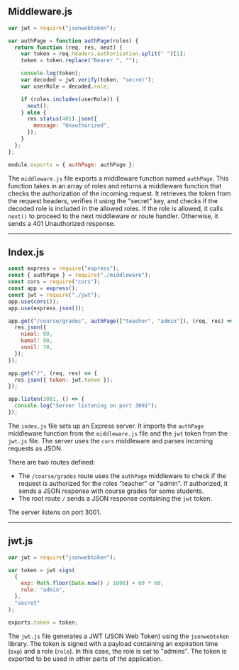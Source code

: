 ## Middleware.js

```javascript
var jwt = require("jsonwebtoken");

var authPage = function authPage(roles) {
  return function (req, res, next) {
    var token = req.headers.authorization.split(" ")[1];
    token = token.replace("Bearer ", "");

    console.log(token);
    var decoded = jwt.verify(token, "secret");
    var userRole = decoded.role;

    if (roles.includes(userRole)) {
      next();
    } else {
      res.status(401).json({
        message: "Unauthorized",
      });
    }
  };
};

module.exports = { authPage: authPage };
```

The `middleware.js` file exports a middleware function named `authPage`. This function takes in an array of roles and returns a middleware function that checks the authorization of the incoming request. It retrieves the token from the request headers, verifies it using the "secret" key, and checks if the decoded role is included in the allowed roles. If the role is allowed, it calls `next()` to proceed to the next middleware or route handler. Otherwise, it sends a 401 Unauthorized response.

---

## Index.js

```javascript
const express = require("express");
const { authPage } = require("./middleware");
const cors = require("cors");
const app = express();
const jwt = require("./jwt");
app.use(cors());
app.use(express.json());

app.get("/course/grades", authPage(["teacher", "admin"]), (req, res) => {
  res.json({
    nimal: 80,
    kamal: 90,
    sunil: 70,
  });
});

app.get("/", (req, res) => {
  res.json({ token: jwt.token });
});

app.listen(3001, () => {
  console.log("Server listening on port 3001");
});
```

The `index.js` file sets up an Express server. It imports the `authPage` middleware function from the `middleware.js` file and the `jwt` token from the `jwt.js` file. The server uses the `cors` middleware and parses incoming requests as JSON.

There are two routes defined:

- The `/course/grades` route uses the `authPage` middleware to check if the request is authorized for the roles "teacher" or "admin". If authorized, it sends a JSON response with course grades for some students.
- The root route `/` sends a JSON response containing the `jwt` token.

The server listens on port 3001.

---

## jwt.js

```javascript
var jwt = require("jsonwebtoken");

var token = jwt.sign(
  {
    exp: Math.floor(Date.now() / 1000) + 60 * 60,
    role: "admin",
  },
  "secret"
);

exports.token = token;
```

The `jwt.js` file generates a JWT (JSON Web Token) using the `jsonwebtoken` library. The token is signed with a payload containing an expiration time (`exp`) and a role (`role`). In this case, the role is set to "admins". The token is exported to be used in other parts of the application.
